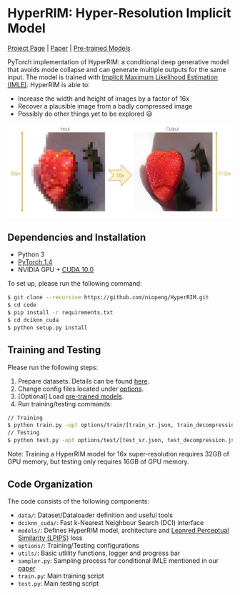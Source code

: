 # HyperRIM: Hyper-Resolution Implicit Model

[Project Page][project] | [Paper][paper] | [Pre-trained Models][pretrain]

PyTorch implementation of HyperRIM: a conditional deep generative model that avoids mode collapse and can generate multiple outputs for the same input.
The model is trained with [Implicit Maximum Likelihood Estimation (IMLE)](https://arxiv.org/abs/1809.09087).
HyperRIM is able to:

- Increase the width and height of images by a factor of 16x
- Recover a plausible image from a badly compressed image
- Possibly do other things yet to be explored 😃

![Intro](../website/Teaser.jpg)

## Dependencies and Installation

- Python 3
- [PyTorch 1.4](https://pytorch.org)
- NVIDIA GPU + [CUDA 10.0](https://developer.nvidia.com/cuda-downloads)

To set up, please run the following command:
```sh
$ git clone --recursive https://github.com/niopeng/HyperRIM.git
$ cd code
$ pip install -r requirements.txt
$ cd dciknn_cuda
$ python setup.py install
```

## Training and Testing
Please run the following steps:
1. Prepare datasets. Details can be found [here][data].
2. Change config files located under [options][options].
3. [Optional] Load [pre-trained models][pretrain].
4. Run training/testing commands:
```sh
// Training
$ python train.py -opt options/train/[train_sr.json, train_decompression.json]
// Testing
$ python test.py -opt options/test/[test_sr.json, test_decompression.json]
```
Note: Training a HyperRIM model for 16x super-resolution requires 32GB of GPU memory, but testing only requires 16GB of GPU memory.


## Code Organization
The code consists of the following components:
- `data/`: Dataset/Dataloader definition and useful tools
- `dciknn_cuda/`: Fast k-Nearest Neighbour Search (DCI) interface
- `models/`: Defines HyperRIM model, architecture and [Leanred Perceptual Similarity (LPIPS)](https://github.com/richzhang/PerceptualSimilarity) loss
- `options/`: Training/Testing configurations
- `utils/`: Basic utlility functions, logger and progress bar
- `sampler.py`: Sampling process for conditional IMLE mentioned in our [paper][paper]
- `train.py`: Main training script
- `test.py`: Main testing script

[project]:https://niopeng.github.io/HyperRIM/
[paper]: https://arxiv.org/abs/2011.01926
[pretrain]: https://github.com/niopeng/HyperRIM/tree/main/experiments/pretrained_models
[options]:https://github.com/niopeng/HyperRIM/tree/main/code/options
[data]:https://github.com/niopeng/HyperRIM/tree/main/code/data
